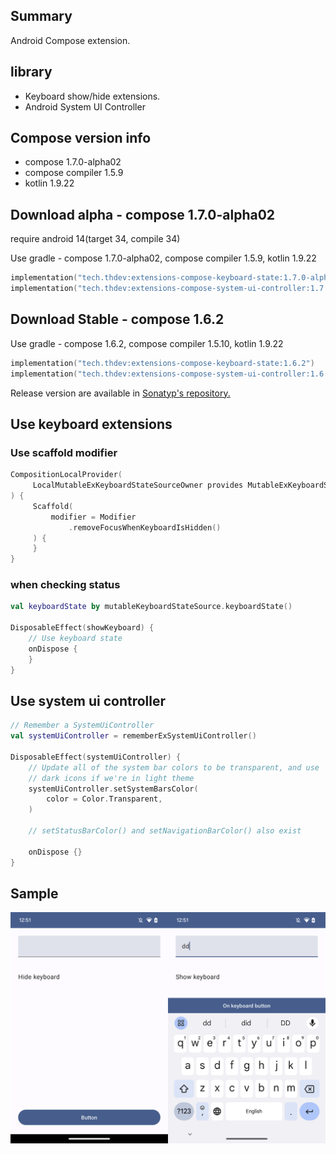 ## Summary

Android Compose extension.


## library

- Keyboard show/hide extensions.
- Android System UI Controller


## Compose version info 

- compose 1.7.0-alpha02
- compose compiler 1.5.9
- kotlin 1.9.22

## Download alpha - compose 1.7.0-alpha02

require android 14(target 34, compile 34)

Use gradle - compose 1.7.0-alpha02, compose compiler 1.5.9, kotlin 1.9.22

```kotlin
implementation("tech.thdev:extensions-compose-keyboard-state:1.7.0-alpha02")
implementation("tech.thdev:extensions-compose-system-ui-controller:1.7.0-alpha02")
```

## Download Stable - compose 1.6.2

Use gradle - compose 1.6.2, compose compiler 1.5.10, kotlin 1.9.22

```kotlin
implementation("tech.thdev:extensions-compose-keyboard-state:1.6.2")
implementation("tech.thdev:extensions-compose-system-ui-controller:1.6.2")
```

Release version are available in [Sonatyp's repository.](https://search.maven.org/search?q=tech.thdev)

## Use keyboard extensions

### Use scaffold modifier

```kotlin
CompositionLocalProvider(
     LocalMutableExKeyboardStateSourceOwner provides MutableExKeyboardStateSource()
) {
     Scaffold(
         modifier = Modifier
             .removeFocusWhenKeyboardIsHidden()
     ) {
     }
}
```
 
### when checking status

```kotlin
val keyboardState by mutableKeyboardStateSource.keyboardState()

DisposableEffect(showKeyboard) {
    // Use keyboard state
    onDispose {
    }
}
```

## Use system ui controller

```kotlin
// Remember a SystemUiController
val systemUiController = rememberExSystemUiController()

DisposableEffect(systemUiController) {
    // Update all of the system bar colors to be transparent, and use
    // dark icons if we're in light theme
    systemUiController.setSystemBarsColor(
        color = Color.Transparent,
    )

    // setStatusBarColor() and setNavigationBarColor() also exist

    onDispose {}
}
```

## Sample

![image](images/sample.png)
